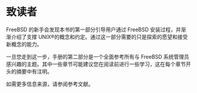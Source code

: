 # 致读者

FreeBSD 的新手会发现本书的第一部分引导用户通过 FreeBSD 安装过程，并渐渐介绍了支撑 UNIX®的概念和约定。通过这一部分需要的只是探索的愿望和接受新概念的能力。

一旦您走到这一步，手册的第二部分是一个全面参考所有与 FreeBSD 系统管理员感兴趣的主题。其中一些章节可能建议您在阅读前进行一些学习，这在每个章节开头的摘要中有注明。

如需更多信息来源，请参阅参考文献。
